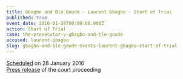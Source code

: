 ```yaml
---
title: Gbagbo and Blé Goudé - Laurent Gbagbo - Start of Trial
published: true
event_date: 2016-01-28T00:00:00.000Z
action: Start of Trial
case: the-prosecutor-v-gbagbo-and-ble-goude
accused: laurent-gbagbo
slug: gbagbo-and-ble-goude-events-laurent-gbagbo-start-of-trial
---
```



[Scheduled](https://www.icc-cpi.int/en_menus/icc/press%20and%20media/press%20releases/Pages/pr1163.aspx) on 28 January 2016
<br>[Press release](https://www.icc-cpi.int/en_menus/icc/press%20and%20media/press%20releases/Pages/pr1184.aspx) of the court proceeding